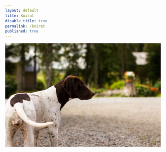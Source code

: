 ```yaml
---
layout: default
title: Koirat
disable_title: true
permalink: /koirat
published: true
---
```


![](/media/IMG_6800.jpg)
